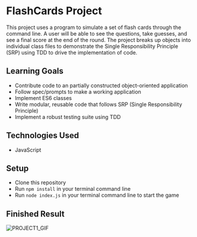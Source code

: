 # FlashCards Project

This project uses a program to simulate a set of flash cards through the command line. A user will be able to see the questions, take guesses, and see a final score at the end of the round. The project breaks up objects into individual class files to demonstrate the Single Responsibility Principle (SRP) using TDD to drive the implementation of code.
  
## Learning Goals
  - Contribute code to an partially constructed object-oriented application
  - Follow spec/prompts to make a working application
  - Implement ES6 classes
  - Write modular, reusable code that follows SRP (Single Responsibility Principle)
  - Implement a robust testing suite using TDD
  
## Technologies Used
  - JavaScript
  
## Setup
  - Clone this repository
  - Run ```npm install``` in your terminal command line
  - Run ```node index.js``` in your terminal command line to start the game
  
## Finished Result
![PROJECT1_GIF](https://user-images.githubusercontent.com/46171611/69394763-33191480-0c9a-11ea-92ad-eadd2fa56e7e.gif)
